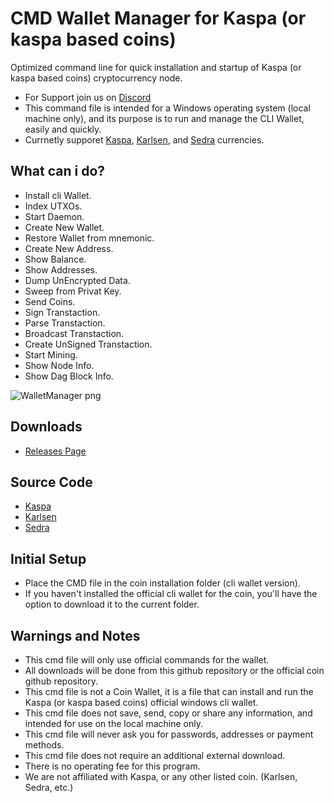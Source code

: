 # CMD Wallet Manager for Kaspa (or kaspa based coins)
Optimized command line for quick installation and startup of Kaspa (or kaspa based coins) cryptocurrency node.
- For Support join us on [Discord](https://discord.gg/gtH9nkGrHu)
- This command file is intended for a Windows operating system (local machine only), and its purpose is to run and manage the CLI Wallet, easily and quickly.
- Currnetly supporet [Kaspa](https://github.com/kaspanet/kaspad), [Karlsen](https://github.com/karlsen-network/karlsend), and [Sedra](https://github.com/sedracoin/sedrad) currencies.

## What can i do?
- Install cli Wallet.
- Index UTXOs.
- Start Daemon.
- Create New Wallet.
- Restore Wallet from mnemonic.
- Create New Address.
- Show Balance.
- Show Addresses.
- Dump UnEncrypted Data.
- Sweep from Privat Key.
- Send Coins.
- Sign Transtaction.
- Parse Transtaction.
- Broadcast Transtaction.
- Create UnSigned Transtaction.
- Start Mining.
- Show Node Info.
- Show Dag Block Info.

![WalletManager png](https://github.com/UnLuckyLust/WalletManager/assets/104845736/e11ef330-e006-473f-844b-ca1b00e88ba6)

## Downloads
- [Releases Page](https://github.com/UnLuckyLust/WalletManager/releases)

## Source Code
- [Kaspa](https://github.com/UnLuckyLust/WalletManager/tree/kaspa)
- [Karlsen](https://github.com/UnLuckyLust/WalletManager/tree/karlsen)
- [Sedra](https://github.com/UnLuckyLust/WalletManager/tree/sedra)

## Initial Setup
- Place the CMD file in the coin installation folder (cli wallet version).
- If you haven't installed the official cli wallet for the coin, you'll have the option to download it to the current folder.

## Warnings and Notes
- This cmd file will only use official commands for the wallet.
- All downloads will be done from this github repository or the official coin github repository.
- This cmd file is not a Coin Wallet, it is a file that can install and run the Kaspa (or kaspa based coins) official windows cli wallet.
- This cmd file does not save, send, copy or share any information, and intended for use on the local machine only.
- This cmd file will never ask you for passwords, addresses or payment methods.
- This cmd file does not require an additional external download.
- There is no operating fee for this program.
- We are not affiliated with Kaspa, or any other listed coin. (Karlsen, Sedra, etc.)

